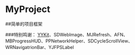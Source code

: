 # MyProject
##简单的项目框架

###特别鸣谢：
[YYKit](https://github.com/ibireme/YYKit)、SDWebImage、MJRefresh、AFN、MBProgressHUD、PPNetworkHelper、SDCycleScrollView、WRNavigatrionBar、YJFPSLabel
